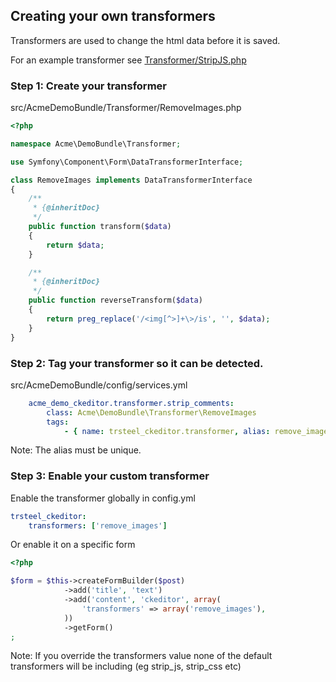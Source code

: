 ## Creating your own transformers

Transformers are used to change the html data before it is saved.

For an example transformer see [Transformer/StripJS.php](Transformer/StripJS.php)

### Step 1: Create your transformer

src/AcmeDemoBundle/Transformer/RemoveImages.php

```php
<?php

namespace Acme\DemoBundle\Transformer;

use Symfony\Component\Form\DataTransformerInterface;

class RemoveImages implements DataTransformerInterface
{
    /**
     * {@inheritDoc}
     */
    public function transform($data)
    {
        return $data;
    }

    /**
     * {@inheritDoc}
     */
    public function reverseTransform($data)
    {
        return preg_replace('/<img[^>]+\>/is', '', $data);
    }
}
```

### Step 2: Tag your transformer so it can be detected.

src/AcmeDemoBundle/config/services.yml

```yaml
    acme_demo_ckeditor.transformer.strip_comments:
        class: Acme\DemoBundle\Transformer\RemoveImages
        tags:
            - { name: trsteel_ckeditor.transformer, alias: remove_images }
```

Note: The alias must be unique.

### Step 3: Enable your custom transformer

Enable the transformer globally in config.yml

```yaml
trsteel_ckeditor:
    transformers: ['remove_images']
```

Or enable it on a specific form

```php
<?php

$form = $this->createFormBuilder($post)
            ->add('title', 'text')
            ->add('content', 'ckeditor', array(
                'transformers' => array('remove_images'),
            ))
            ->getForm()
;
```

Note: If you override the transformers value none of the default transformers will be including (eg strip_js, strip_css etc)
